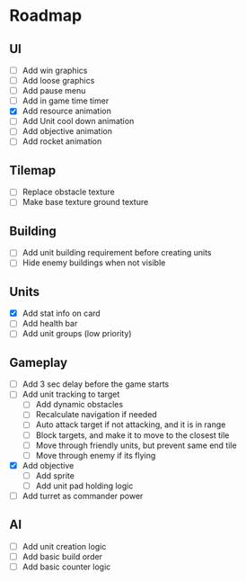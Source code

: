 # Roadmap

## UI

- [ ] Add win graphics
- [ ] Add loose graphics
- [ ] Add pause menu
- [ ] Add in game time timer
- [X] Add resource animation
- [ ] Add Unit cool down animation
- [ ] Add objective animation
- [ ] Add rocket animation

## Tilemap

- [ ] Replace obstacle texture
- [ ] Make base texture ground texture

## Building

- [ ] Add unit building requirement before creating units
- [ ] Hide enemy buildings when not visible

## Units

- [X] Add stat info on card
- [ ] Add health bar
- [ ] Add unit groups (low priority)

## Gameplay

- [ ] Add 3 sec delay before the game starts
- [ ] Add unit tracking to target
  - [ ] Add dynamic obstacles
  - [ ] Recalculate navigation if needed
  - [ ] Auto attack target if not attacking, and it is in range
  - [ ] Block targets, and make it to move to the closest tile
  - [ ] Move through friendly units, but prevent same end tile
  - [ ] Move through enemy if its flying
- [X] Add objective
  - [ ] Add sprite
  - [ ] Add unit pad holding logic
- [ ] Add turret as commander power
    
## AI

- [ ] Add unit creation logic
- [ ] Add basic build order
- [ ] Add basic counter logic